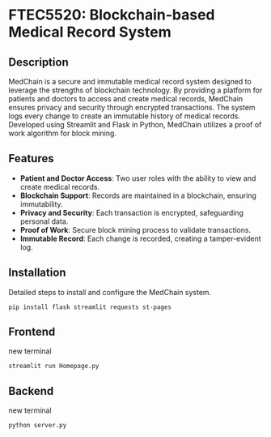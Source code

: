 # FTEC5520: Blockchain-based Medical Record System

## Description
MedChain is a secure and immutable medical record system designed to leverage the strengths of blockchain technology. By providing a platform for patients and doctors to access and create medical records, MedChain ensures privacy and security through encrypted transactions. The system logs every change to create an immutable history of medical records. Developed using Streamlit and Flask in Python, MedChain utilizes a proof of work algorithm for block mining.

## Features
- **Patient and Doctor Access**: Two user roles with the ability to view and create medical records.
- **Blockchain Support**: Records are maintained in a blockchain, ensuring immutability.
- **Privacy and Security**: Each transaction is encrypted, safeguarding personal data.
- **Proof of Work**: Secure block mining process to validate transactions.
- **Immutable Record**: Each change is recorded, creating a tamper-evident log.

## Installation
Detailed steps to install and configure the MedChain system.
```
pip install flask streamlit requests st-pages
```

## Frontend
new terminal
```
streamlit run Homepage.py
```


## Backend
new terminal
```
python server.py
```

